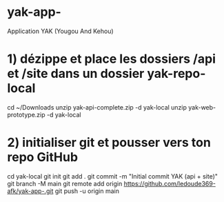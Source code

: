# yak-app-
Application YAK (Yougou And Kehou) 
# 1) dézippe et place les dossiers /api et /site dans un dossier yak-repo-local
cd ~/Downloads
unzip yak-api-complete.zip -d yak-local
unzip yak-web-prototype.zip -d yak-local

# 2) initialiser git et pousser vers ton repo GitHub
cd yak-local
git init
git add .
git commit -m "Initial commit YAK (api + site)"
git branch -M main
git remote add origin https://github.com/ledoude369-afk/yak-app-.git
git push -u origin main
